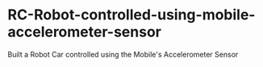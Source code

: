 # RC-Robot-controlled-using-mobile-accelerometer-sensor
Built a Robot Car controlled using the Mobile's Accelerometer Sensor
